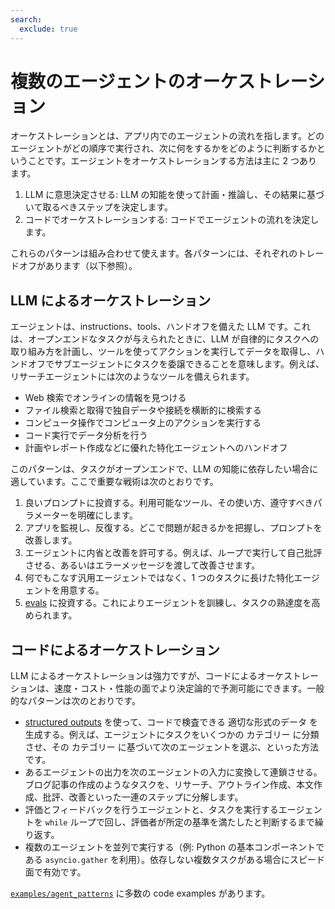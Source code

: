 ```yaml
---
search:
  exclude: true
---
```

# 複数のエージェントのオーケストレーション

オーケストレーションとは、アプリ内でのエージェントの流れを指します。どのエージェントがどの順序で実行され、次に何をするかをどのように判断するかということです。エージェントをオーケストレーションする方法は主に 2 つあります。

1. LLM に意思決定させる: LLM の知能を使って計画・推論し、その結果に基づいて取るべきステップを決定します。
2. コードでオーケストレーションする: コードでエージェントの流れを決定します。

これらのパターンは組み合わせて使えます。各パターンには、それぞれのトレードオフがあります（以下参照）。

## LLM によるオーケストレーション

エージェントは、instructions、tools、ハンドオフを備えた LLM です。これは、オープンエンドなタスクが与えられたときに、LLM が自律的にタスクへの取り組み方を計画し、ツールを使ってアクションを実行してデータを取得し、ハンドオフでサブエージェントにタスクを委譲できることを意味します。例えば、リサーチエージェントには次のようなツールを備えられます。

- Web 検索でオンラインの情報を見つける
- ファイル検索と取得で独自データや接続を横断的に検索する
- コンピュータ操作でコンピュータ上のアクションを実行する
- コード実行でデータ分析を行う
- 計画やレポート作成などに優れた特化エージェントへのハンドオフ

このパターンは、タスクがオープンエンドで、LLM の知能に依存したい場合に適しています。ここで重要な戦術は次のとおりです。

1. 良いプロンプトに投資する。利用可能なツール、その使い方、遵守すべきパラメーターを明確にします。
2. アプリを監視し、反復する。どこで問題が起きるかを把握し、プロンプトを改善します。
3. エージェントに内省と改善を許可する。例えば、ループで実行して自己批評させる、あるいはエラーメッセージを渡して改善させます。
4. 何でもこなす汎用エージェントではなく、1 つのタスクに長けた特化エージェントを用意する。
5. [evals](https://platform.openai.com/docs/guides/evals) に投資する。これによりエージェントを訓練し、タスクの熟達度を高められます。

## コードによるオーケストレーション

LLM によるオーケストレーションは強力ですが、コードによるオーケストレーションは、速度・コスト・性能の面でより決定論的で予測可能にできます。一般的なパターンは次のとおりです。

- [structured outputs](https://platform.openai.com/docs/guides/structured-outputs) を使って、コードで検査できる 適切な形式のデータ を生成する。例えば、エージェントにタスクをいくつかの カテゴリー に分類させ、その カテゴリー に基づいて次のエージェントを選ぶ、といった方法です。
- あるエージェントの出力を次のエージェントの入力に変換して連鎖させる。ブログ記事の作成のようなタスクを、リサーチ、アウトライン作成、本文作成、批評、改善といった一連のステップに分解します。
- 評価とフィードバックを行うエージェントと、タスクを実行するエージェントを `while` ループで回し、評価者が所定の基準を満たしたと判断するまで繰り返す。
- 複数のエージェントを並列で実行する（例: Python の基本コンポーネントである `asyncio.gather` を利用）。依存しない複数タスクがある場合にスピード面で有効です。

[`examples/agent_patterns`](https://github.com/openai/openai-agents-python/tree/main/examples/agent_patterns) に多数の code examples があります。